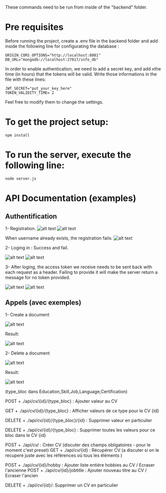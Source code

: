 These commands need to be run from inside of the "backend" folder.


# Pre requisites 

Before running the project, create a .env file in the backend folder and add inside the following line for configurating the database :

```
ORIGIN_CORS_OPTIONS="http://localhost:8081"
DB_URL="mongodb://localhost:27017/info_db"
```

In order to enable authentication, we need to add a secret key, and add xthe time (in hours) that the tokens will be valid. 
Write those informations in the file with these lines:

```
JWT_SECRET="put_your_key_here"
TOKEN_VALIDITY_TIME= 2
```
Feel free to modify them to change the settings.

# To get the project setup:
```
npm install
```

# To run the server, execute the following line:
```
node server.js
```

# API Documentation (examples)

## Authentification 

1- Registration.
![alt text](./img/req_register.png)
![alt text](./img/res_register.png)

When username already exists, the registration fails:
![alt text](./img/register_fail.png)


2- Loging in : Success and fail.

![alt text](./img/login_successful.png)
![alt text](./img/login_fail.png)

3- After loging, the access token we receive needs to be sent back with each request as a header. 
Failing to provide it will make the server return a message for no token provided.

![alt text](./img/any_req.png)
![alt text](./img/req_fail.png)



 ## Appels (avec exemples)

 1- Create a document 
 
 ![alt text](./img/img1.png)

 Result:
 
 ![alt text](./img/result1.png)

  2- Delete a document 
 
 ![alt text](./img/img2.png)

 Result:

 ![alt text](./img/result2.png)

(type_bloc dans Education,Skill,Job,Language,Certification)

POST + ./api/cv/{id}/{type_bloc} : Ajouter valeur au CV

GET + ./api/cv/{id}/{type_bloc} : Afficher valeurs de ce type pour le CV {id}

DELETE + ./api/cv/{id}/{type_bloc}/{id} : Supprimer valeur en particulier

DELETE + ./api/cv/{id}/{type_bloc} : Supprimer toutes les valeurs pour ce bloc dans le CV {id}


POST + ./api/cv/ : Créer  CV (discuter des champs obligatoires - pour le moment c'est preset)
GET + ./api/cv/{id} : Récupérer  CV (a discuter si on le recupere juste avec les références où tous les éléments )

POST + ./api/cv/{id}/hobby : Ajouter liste entière hobbies au  CV / Ecraser l'ancienne
POST + ./api/cv/{id}/jobtitle : Ajouter nouveau titre au  CV / Ecraser l'ancien

DELETE + ./api/cv/{id}/: Supprimer un CV en particulier